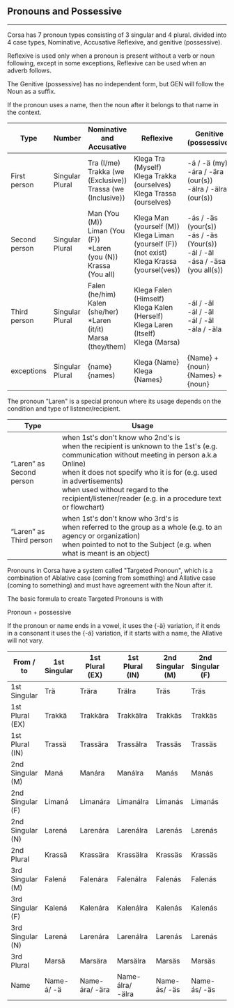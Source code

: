 ## Pronouns and Possessive

---

Corsa has 7 pronoun types consisting of 3 singular and 4 plural. divided into 4 case types, Nominative, Accusative Reflexive, and genitive (possessive).

Reflexive is used only when a pronoun is present without a verb or noun following, except in some exceptions, Reflexive can be used when an adverb follows.

The Genitive (possessive) has no independent form, but GEN will follow the Noun as a suffix.

If the pronoun uses a name, then the noun after it belongs to that name in the context.

|Type |Number |Nominative and Accusative |Reflexive |Genitive (possessive) |
|---|---|---|---|---|
|First person<br> |Singular<br>Plural<br> |Tra (I/me)<br>Trakka (we (Exclusive))<br>Trassa (we (Inclusive))<br> |Klega Tra (Myself)<br>Klega Trakka (ourselves)<br>Klega Trassa (ourselves)<br> |-á / -ä (my)<br>-ára / -ära (our(s))<br>-álra / -älra (our(s))<br> |
|Second person<br> |Singular<br>Plural<br> |Man (You (M))<br>Liman (You (F))<br>*Laren (you (N))<br>Krassa (You all)<br> |Klega Man (yourself (M))<br>Klega Liman (yourself (F))<br>(not exist)<br>Klega Krassa (yoursel(ves))<br> |-ás / -äs (your(s))<br>-ás / -äs (Your(s))<br>-ál / -äl<br>-ása / -äsa (you all(s))<br> |
|Third person<br> |Singular<br>Plural<br> |Falen (he/him)<br>Kalen (she/her)<br>*Laren (it/it)<br>Marsa (they/them)<br> |Klega Falen (Himself)<br>Klega Kalen (Herself)<br>Klega Laren (Itself)<br>Klega (Marsa)<br> |-ál / -äl<br>-ál / -äl<br>-ál / -äl<br>-ála / -äla<br> |
|exceptions<br> |Singular<br>Plural<br> |{name}<br>{names)<br> |Klega {Name}<br>Klega {Names}<br> |{Name} + {noun}<br>{Names} + {noun}<br> |

The pronoun "Laren" is a special pronoun where its usage depends on the condition and type of listener/recipient.

|Type |Usage |
|---|---|
|“Laren” as Second person<br> |when 1st's don't know who 2nd's is<br>when the recipient is unknown to the 1st's (e.g. communication without meeting in person a.k.a Online)<br>when it does not specify who it is for (e.g. used in advertisements)<br>when used without regard to the recipient/listener/reader (e.g. in a procedure text or flowchart)<br> |
|“Laren” as Third person<br> |when 1st's don't know who 3rd's is<br>when referred to the group as a whole (e.g. to an agency or organization)<br>when pointed to not to the Subject (e.g. when what is meant is an object)<br> |

Pronouns in Corsa have a system called "Targeted Pronoun", which is a combination of Ablative case (coming from something) and Allative case (coming to something) and must have agreement with the Noun after it.

The basic formula to create Targeted Pronouns is with

Pronoun + possessive

If the pronoun or name ends in a vowel, it uses the {-ä} variation, if it ends in a consonant it uses the {-á} variation, if it starts with a name, the Allative will not vary.

|From / to |1st Singular |1st Plural (EX) |1st Plural (IN) |2nd Singular (M) |2nd Singular (F) |2nd Singular (N) |2nd Plural |3rd Singular (M) |3rd Singular (F) |3rd Singular (N) |3rd Plural |Name |
|---|---|---|---|---|---|---|---|---|---|---|---|---|
|1st Singular<br> |Trä<br> |Trära<br> |Trälra<br> |Träs<br> |Träs<br> |Träl<br> |Träsa<br> |Träl<br> |Träl<br> |Träl<br> |Träla<br> |X<br> |
|1st Plural (EX)<br> |Trakkä<br> |Trakkära<br> |Trakkälra<br> |Trakkäs<br> |Trakkäs<br> |Trakkäl<br> |Trakkäsa<br> |Trakkäl<br> |Trakkäl<br> |Trakkäl<br> |Trakkäla<br> |X<br> |
|1st Plural (IN)<br> |Trassä<br> |Trassära<br> |Trassälra<br> |Trassäs<br> |Trassäs<br> |Trassäl<br> |Trassäsa<br> |Trassäl<br> |Trassäl<br> |Trassäl<br> |Trassäla<br> |X<br> |
|2nd Singular (M)<br> |Maná<br> |Manára<br> |Manálra<br> |Manás<br> |Manás<br> |Manál<br> |Manása<br> |Manál<br> |Manál<br> |Manál<br> |Manála<br> |X<br> |
|2nd Singular (F)<br> |Limaná<br> |Limanára<br> |Limanálra<br> |Limanás<br> |Limanás<br> |Limanál<br> |Limanása<br> |Limanál<br> |Limanál<br> |Limanál<br> |Limanála<br> |X<br> |
|2nd Singular (N)<br> |Larená<br> |Larenára<br> |Larenálra<br> |Larenás<br> |Larenás<br> |Larenál<br> |Larenása<br> |Larenál<br> |Larenál<br> |Larenál<br> |Larenála<br> |X<br> |
|2nd Plural<br> |Krassä<br> |Krassära<br> |Krassälra<br> |Krassäs<br> |Krassäs<br> |Krassäl<br> |Krassäsa<br> |Krassäl<br> |Krassäl<br> |Krassäl<br> |Krassäla<br> |X<br> |
|3rd Singular (M)<br> |Falená<br> |Falenára<br> |Falenálra<br> |Falenás<br> |Falenás<br> |Falenál<br> |Falenása<br> |Falenál<br> |Falenál<br> |Falenál<br> |Falenála<br> |X<br> |
|3rd Singular (F)<br> |Kalená<br> |Kalenára<br> |Kalenálra<br> |Kalenás<br> |Kalenás<br> |Kalenál<br> |Kalenása<br> |Kalenál<br> |Kalenál<br> |Kalenál<br> |Kalenála<br> |X<br> |
|3rd Singular (N)<br> |Larená<br> |Larenára<br> |Larenálra<br> |Larenás<br> |Larenás<br> |Larenál<br> |Larenása<br> |Larenál<br> |Larenál<br> |Larenál<br> |Larenála<br> |X<br> |
|3rd Plural<br> |Marsä<br> |Marsära<br> |Marsälra<br> |Marsäs<br> |Marsäs<br> |Marsäl<br> |Marsäsa<br> |Marsäl<br> |Marsäl<br> |Marsäl<br> |Marsäla<br> |X<br> |
|Name<br> |Name-á/ -ä<br> |Name-ára/ -ära<br> |Name-álra/ -älra<br> |Name-ás/ -äs<br> |Name-ás/ -äs<br> |Name-ál/ -äl<br> |Name-ása/ -äsa<br> |Name-ál/ -äl<br> |Name-ál/ -äl<br> |Name-ál/ -äl<br> |Name-ála/ -äla<br> |X<br> |
